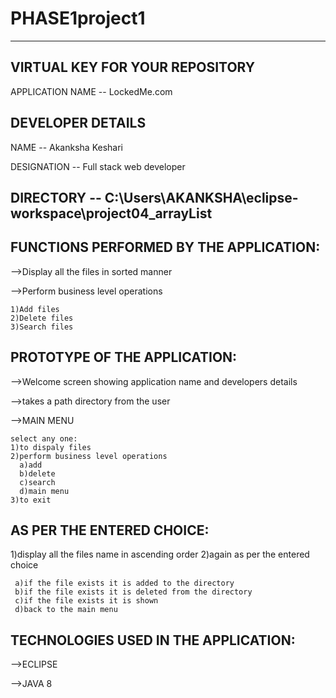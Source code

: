 # PHASE1project1
---------------------------------
VIRTUAL KEY FOR YOUR REPOSITORY
---------------------------------


APPLICATION NAME -- LockedMe.com     
                                     
DEVELOPER DETAILS
-------------------
   NAME -- Akanksha Keshari 
   
DESIGNATION -- Full stack web developer

DIRECTORY -- C:\\Users\\AKANKSHA\\eclipse-workspace\\project04_arrayList
--------------------------------------

FUNCTIONS PERFORMED BY THE APPLICATION:
----------------------------------------

-->Display all the files in sorted manner

-->Perform business level operations
   
    1)Add files
    2)Delete files
    3)Search files
    
    
PROTOTYPE OF THE APPLICATION:
---------------------------------

-->Welcome screen showing application name and developers details

-->takes a path directory from the user

-->MAIN MENU

    select any one: 
    1)to dispaly files
    2)perform business level operations
      a)add
      b)delete
      c)search
      d)main menu
    3)to exit
    
AS PER THE ENTERED CHOICE:
-----------------------------

  1)display all the files name in ascending order
  2)again as per the entered choice
  
     a)if the file exists it is added to the directory
     b)if the file exists it is deleted from the directory
     c)if the file exists it is shown
     d)back to the main menu
    
    
TECHNOLOGIES USED IN THE APPLICATION:
--------------------------------------

-->ECLIPSE

-->JAVA 8
